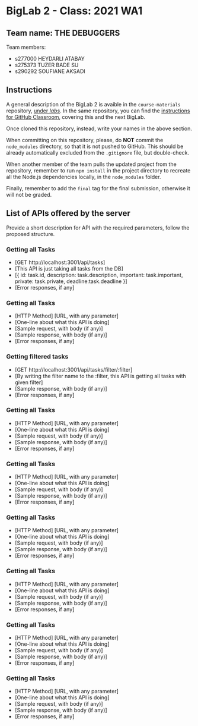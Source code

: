 # BigLab 2 - Class: 2021 WA1

## Team name: THE DEBUGGERS

Team members:

- s277000 HEYDARLI ATABAY
- s275373 TUZER BADE SU
- s290292 SOUFIANE AKSADI

## Instructions

A general description of the BigLab 2 is avaible in the `course-materials` repository, [under _labs_](https://github.com/polito-WA1-AW1-2021/course-materials/tree/main/labs/BigLab2/BigLab2.pdf). In the same repository, you can find the [instructions for GitHub Classroom](https://github.com/polito-WA1-AW1-2021/course-materials/tree/main/labs/GH-Classroom-BigLab-Instructions.pdf), covering this and the next BigLab.

Once cloned this repository, instead, write your names in the above section.

When committing on this repository, please, do **NOT** commit the `node_modules` directory, so that it is not pushed to GitHub.
This should be already automatically excluded from the `.gitignore` file, but double-check.

When another member of the team pulls the updated project from the repository, remember to run `npm install` in the project directory to recreate all the Node.js dependencies locally, in the `node_modules` folder.

Finally, remember to add the `final` tag for the final submission, otherwise it will not be graded.

## List of APIs offered by the server

Provide a short description for API with the required parameters, follow the proposed structure.

### Getting all Tasks

- [GET http://localhost:3001/api/tasks]
- [This API is just taking all tasks from the DB]
- [{ id: task.id, description: task.description, important: task.important, private: task.private, deadline:task.deadline }]
- [Error responses, if any]

### Getting all Tasks

- [HTTP Method] [URL, with any parameter]
- [One-line about what this API is doing]
- [Sample request, with body (if any)]
- [Sample response, with body (if any)]
- [Error responses, if any]

### Getting filtered tasks

- [GET http://localhost:3001/api/tasks/filter/:filter]
- [By writing the filter name to the :filter, this API is getting all tasks with given filter]
- [Sample response, with body (if any)]
- [Error responses, if any]

### Getting all Tasks

- [HTTP Method] [URL, with any parameter]
- [One-line about what this API is doing]
- [Sample request, with body (if any)]
- [Sample response, with body (if any)]
- [Error responses, if any]

### Getting all Tasks

- [HTTP Method] [URL, with any parameter]
- [One-line about what this API is doing]
- [Sample request, with body (if any)]
- [Sample response, with body (if any)]
- [Error responses, if any]

### Getting all Tasks

- [HTTP Method] [URL, with any parameter]
- [One-line about what this API is doing]
- [Sample request, with body (if any)]
- [Sample response, with body (if any)]
- [Error responses, if any]

### Getting all Tasks

- [HTTP Method] [URL, with any parameter]
- [One-line about what this API is doing]
- [Sample request, with body (if any)]
- [Sample response, with body (if any)]
- [Error responses, if any]

### Getting all Tasks

- [HTTP Method] [URL, with any parameter]
- [One-line about what this API is doing]
- [Sample request, with body (if any)]
- [Sample response, with body (if any)]
- [Error responses, if any]

### Getting all Tasks

- [HTTP Method] [URL, with any parameter]
- [One-line about what this API is doing]
- [Sample request, with body (if any)]
- [Sample response, with body (if any)]
- [Error responses, if any]

